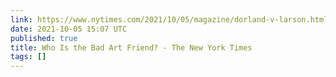 ```yaml
---
link: https://www.nytimes.com/2021/10/05/magazine/dorland-v-larson.html?referringSource=articleShare
date: 2021-10-05 15:07 UTC
published: true
title: Who Is the Bad Art Friend? - The New York Times
tags: []
---
```



